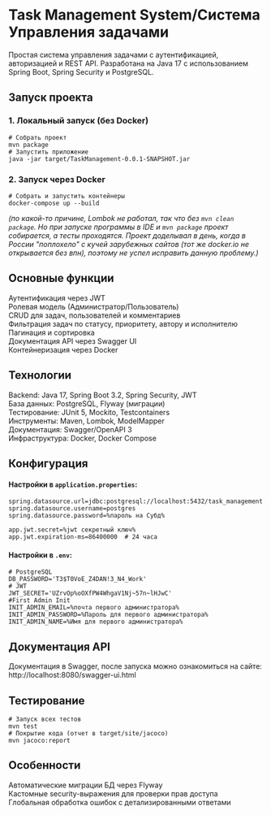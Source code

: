 # Task Management System/Система Управления задачами

Простая система управления задачами с аутентификацией, авторизацией и REST API.
Разработана на Java 17 с использованием Spring Boot, Spring Security и PostgreSQL.

## Запуск проекта

### 1. Локальный запуск (без Docker)
```
# Собрать проект
mvn package
# Запустить приложение
java -jar target/TaskManagement-0.0.1-SNAPSHOT.jar
```

### 2. Запуск через Docker
```
# Собрать и запустить контейнеры
docker-compose up --build
```

*(по какой-то причине, Lombok не работал, так что без `mvn clean package`. Но при запуске программы в IDE и `mvn package` проект собирается, а тесты проходятся. Проект доделывал в день, когда в России "поплохело" с кучей зарубежных сайтов (тот же docker.io не открывается без впн), поэтому не успел исправить данную проблему.)*



## Основные функции
Аутентификация через JWT  
Ролевая модель (Администратор/Пользователь)  
CRUD для задач, пользователей и комментариев  
Фильтрация задач по статусу, приоритету, автору и исполнителю  
Пагинация и сортировка  
Документация API через Swagger UI  
Контейнеризация через Docker

## Технологии
Backend: Java 17, Spring Boot 3.2, Spring Security, JWT  
База данных: PostgreSQL, Flyway (миграции)  
Тестирование: JUnit 5, Mockito, Testcontainers  
Инструменты: Maven, Lombok, ModelMapper  
Документация: Swagger/OpenAPI 3  
Инфраструктура: Docker, Docker Compose


## Конфигурация
#### Настройки в `application.properties`:
```
spring.datasource.url=jdbc:postgresql://localhost:5432/task_management
spring.datasource.username=postgres
spring.datasource.password=%пароль на Субд%

app.jwt.secret=%jwt секретный ключ%
app.jwt.expiration-ms=86400000  # 24 часа
```
#### Настройки в `.env`:
```
# PostgreSQL
DB_PASSWORD='T3$T0VoE_Z4DAN!3_N4_Work'
# JWT
JWT_SECRET='UZrvOp%oOXfPW4WhgaV1Nj~57n~lHJwC'
#First Admin Init
INIT_ADMIN_EMAIL=%почта первого администратора%
INIT_ADMIN_PASSWORD=%Пароль для первого администратора%
INIT_ADMIN_NAME=%Имя для первого администратора%
```

## Документация API
Документация в Swagger, после запуска можно ознакомиться на сайте:
http://localhost:8080/swagger-ui.html

## Тестирование
```
# Запуск всех тестов
mvn test
# Покрытие кода (отчет в target/site/jacoco)
mvn jacoco:report
```

## Особенности
Автоматические миграции БД через Flyway  
Кастомные security-выражения для проверки прав доступа  
Глобальная обработка ошибок с детализированными ответами
